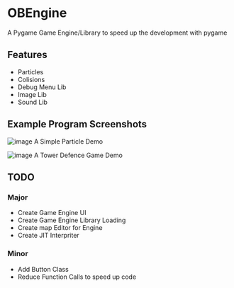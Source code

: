 # OBEngine
A Pygame Game Engine/Library to speed up the development with pygame

## Features

- Particles 
- Colisions
- Debug Menu Lib
- Image Lib
- Sound Lib




## Example Program Screenshots

![image](https://github.com/user-attachments/assets/35ddb11a-da27-4603-bc35-97ebdab390a7)
A Simple Particle Demo

![image](https://github.com/user-attachments/assets/d88dee92-3158-481b-97f4-c45c3a231910)
A Tower Defence Game Demo



## TODO

### Major

- Create Game Engine UI
- Create Game Engine Library Loading
- Create map Editor for Engine
- Create JIT Interpriter


### Minor

- Add Button Class
- Reduce Function Calls to speed up code
